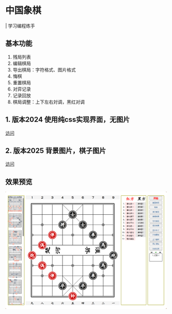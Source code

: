 # 中国象棋
| 学习编程练手
## 基本功能
1. 残局列表
2. 编辑棋局
3. 导出棋局：字符格式、图片格式
4. 悔棋
5. 重置棋局
6. 对弈记录
7. 记录回放
8. 棋局调整：上下左右対调，黑红对调

## 1. 版本2024 使用纯css实现界面，无图片
[访问](2024/1103.html)

## 2. 版本2025 背景图片，棋子图片
[访问](2025/index.html)

## 效果预览
<img src="chess.png">
